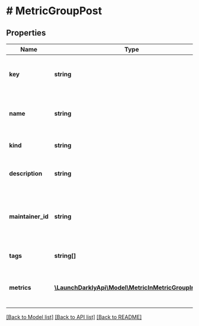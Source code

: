 # # MetricGroupPost

## Properties

Name | Type | Description | Notes
------------ | ------------- | ------------- | -------------
**key** | **string** | A unique key to reference the metric group |
**name** | **string** | A human-friendly name for the metric group |
**kind** | **string** | The type of the metric group |
**description** | **string** | Description of the metric group | [optional]
**maintainer_id** | **string** | The ID of the member who maintains this metric group |
**tags** | **string[]** | Tags for the metric group |
**metrics** | [**\LaunchDarklyApi\Model\MetricInMetricGroupInput[]**](MetricInMetricGroupInput.md) | An ordered list of the metrics in this metric group |

[[Back to Model list]](../../README.md#models) [[Back to API list]](../../README.md#endpoints) [[Back to README]](../../README.md)
